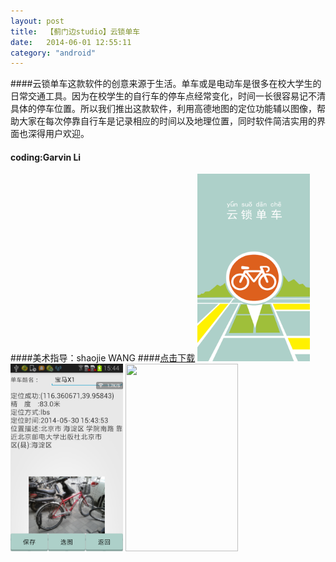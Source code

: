 ```yaml
---
layout: post
title:  【蓟门边studio】云锁单车
date:   2014-06-01 12:55:11
category: "android"
---
```

####云锁单车这款软件的创意来源于生活。单车或是电动车是很多在校大学生的日常交通工具。因为在校学生的自行车的停车点经常变化，时间一长很容易记不清具体的停车位置。所以我们推出这款软件，利用高德地图的定位功能辅以图像，帮助大家在每次停靠自行车是记录相应的时间以及地理位置，同时软件简洁实用的界面也深得用户欢迎。
#### coding:Garvin Li  
####美术指导：shaojie WANG
####[点击下载](/download/BStation.apk)
 <img src='/images/bike1.png' width=180 height=300 align=left/ > <img src='/images/bike2.png' width=180 height=300 align=center/> <img src='/images/bike3' width=180 height=300  align=right/> 